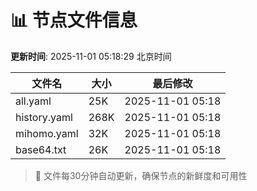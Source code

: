 # 📊 节点文件信息

**更新时间**: 2025-11-01 05:18:29 北京时间

| 文件名 | 大小 | 最后修改 |
|--------|------|----------|
| all.yaml | 25K | 2025-11-01 05:18 |
| history.yaml | 268K | 2025-11-01 05:18 |
| mihomo.yaml | 32K | 2025-11-01 05:18 |
| base64.txt | 26K | 2025-11-01 05:18 |

> 🔄 文件每30分钟自动更新，确保节点的新鲜度和可用性
